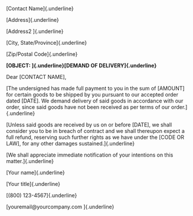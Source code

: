 [Contact Name]{.underline}

[Address]{.underline}

[Address2 ]{.underline}

[City, State/Province]{.underline}

[Zip/Postal Code]{.underline}

**[OBJECT: ]{.underline}[DEMAND OF DELIVERY]{.underline}**

Dear \[CONTACT NAME\],

[The undersigned has made full payment to you in the sum of \[AMOUNT\]
for certain goods to be shipped by you pursuant to our accepted order
dated \[DATE\]. We demand delivery of said goods in accordance with our
order, since said goods have not been received as per terms of our
order.]{.underline}

[Unless said goods are received by us on or before \[DATE\], we shall
consider you to be in breach of contract and we shall thereupon expect a
full refund, reserving such further rights as we have under the \[CODE
OR LAW\], for any other damages sustained.]{.underline}

[We shall appreciate immediate notification of your intentions on this
matter.]{.underline}

[Your name]{.underline}

[Your title]{.underline}

[(800) 123-4567]{.underline}

[youremail\@yourcompany.com ]{.underline}
